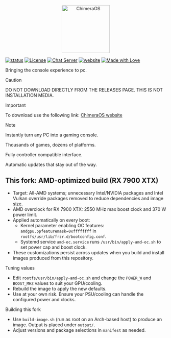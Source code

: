 <!--Author: D.A.Pelasgus-->
<p align="center"><img src="assets/logo.svg" alt="ChimeraOS" style="width: 150px;" /></p>

[![status](https://img.shields.io/badge/status-stable-%23961937.svg?style=for-the-badge)](https://github.com/chimeraos/install-media/releases/latest)
[![License](https://img.shields.io/badge/License-MIT-%23961937.svg?style=for-the-badge)](https://github.com/ChimeraOS/chimeraos/blob/master/LICENSE)
[![Chat Server](https://img.shields.io/badge/chat-discord-%23961937.svg?style=for-the-badge)](https://discord.gg/fKsUbrt)
[![website](https://img.shields.io/badge/website-chimeraos.org-%23961937.svg?style=for-the-badge)](https://chimeraos.org)
[![Made with Love](https://img.shields.io/badge/made_with-❤-%23961937.svg?style=for-the-badge)](https://chimeraos.org)

Bringing the console experience to pc.

> [!CAUTION]
> DO NOT DOWNLOAD DIRECTLY FROM THE RELEASES PAGE.
> THIS IS NOT INSTALLATION MEDIA.

> [!IMPORTANT]
> To download use the following link:
> [ChimeraOS website](https://chimeraos.org)

> [!NOTE]
> Instantly turn any PC into a gaming console.
> 
> Thousands of games, dozens of platforms.
> 
> Fully controller compatible interface.
> 
> Automatic updates that stay out of the way.

## This fork: AMD-optimized build (RX 7900 XTX)

- Target: All-AMD systems; unnecessary Intel/NVIDIA packages and Intel Vulkan override packages removed to reduce dependencies and image size.
- AMD overclock for RX 7900 XTX: 2550 MHz max boost clock and 370 W power limit.
- Applied automatically on every boot:
  - Kernel parameter enabling OC features: `amdgpu.ppfeaturemask=0xffffffff` in `rootfs/usr/lib/frzr.d/bootconfig.conf`.
  - Systemd service `amd-oc.service` runs `/usr/bin/apply-amd-oc.sh` to set power cap and boost clock.
- These customizations persist across updates when you build and install images produced from this repository.

Tuning values
- Edit `rootfs/usr/bin/apply-amd-oc.sh` and change the `POWER_W` and `BOOST_MHZ` values to suit your GPU/cooling.
- Rebuild the image to apply the new defaults.
- Use at your own risk. Ensure your PSU/cooling can handle the configured power and clocks.

Building this fork
- Use `build-image.sh` (run as root on an Arch-based host) to produce an image. Output is placed under `output/`.
- Adjust versions and package selections in `manifest` as needed.
